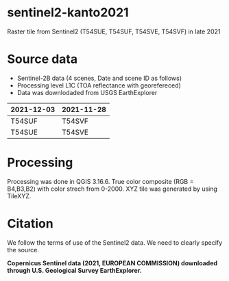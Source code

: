 # sentinel2-kanto2021
Raster tile from Sentinel2 (T54SUE, T54SUF, T54SVE, T54SVF) in late 2021 


# Source data
* Sentinel-2B data (4 scenes, Date and scene ID as follows)  
* Processing level L1C (TOA reflectance with georefereced)
* Data was downlodaded from USGS EarthExplorer  

| 2021-12-03 | 2021-11-28 |
|----------|---------|
| T54SUF | T54SVF |
| T54SUE | T54SVE |

# Processing
Processing was done in QGIS 3.16.6.
True color composite (RGB = B4,B3,B2) with color strech from 0-2000.
XYZ tile was generated by using TileXYZ.

# Citation
We follow the terms of use of the Sentinel2 data. We need to clearly specify the source.  

**Copernicus Sentinel data (2021, EUROPEAN COMMISSION) downloaded through U.S. Geological Survey EarthExplorer.**  


